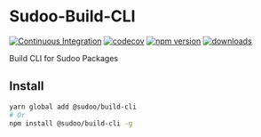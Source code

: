 # Sudoo-Build-CLI

[![Continuous Integration](https://github.com/SudoDotDog/Sudoo-Build-CLI/actions/workflows/ci.yml/badge.svg)](https://github.com/SudoDotDog/Sudoo-Build-CLI/actions/workflows/ci.yml)
[![codecov](https://codecov.io/gh/SudoDotDog/Sudoo-Build-CLI/branch/master/graph/badge.svg)](https://codecov.io/gh/SudoDotDog/Sudoo-Build-CLI)
[![npm version](https://badge.fury.io/js/%40sudoo%2Fbuild-cli.svg)](https://www.npmjs.com/package/@sudoo/build-cli)
[![downloads](https://img.shields.io/npm/dm/@sudoo/build-cli.svg)](https://www.npmjs.com/package/@sudoo/build-cli)

Build CLI for Sudoo Packages

## Install

```sh
yarn global add @sudoo/build-cli
# Or
npm install @sudoo/build-cli -g
```
